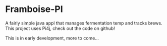 Framboise-PI
=============

A fairly simple java appl that manages fermentation temp and tracks brews. This project uses Pi4j, check out the code on github!

This is in early development, more to come...

